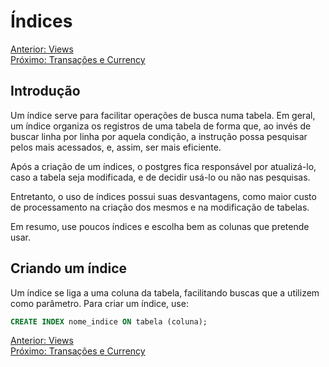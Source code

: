 # Índices

[Anterior: Views](Views.md)
<br>
[Próximo: Transações e Currency](Transações-e-Currency.md)

## Introdução

Um índice serve para facilitar operações de busca numa tabela. Em geral, um índice organiza os registros de uma tabela de forma que, ao invés de buscar linha por linha por aquela condição, a instrução possa pesquisar pelos mais acessados, e, assim, ser mais eficiente.

Após a criação de um índices, o postgres fica responsável por atualizá-lo, caso a tabela seja modificada, e de decidir usá-lo ou não nas pesquisas.

Entretanto, o uso de índices possui suas desvantagens, como maior custo de processamento na criação dos mesmos e na modificação de tabelas.

Em resumo, use poucos índices e escolha bem as colunas que pretende usar.

## Criando um índice

Um índice se liga a uma coluna da tabela, facilitando buscas que a utilizem como parâmetro. Para criar um índice, use:

```sql
CREATE INDEX nome_indice ON tabela (coluna);
```



[Anterior: Views](Views.md)
<br>
[Próximo: Transações e Currency](Transações-e-Currency.md)
